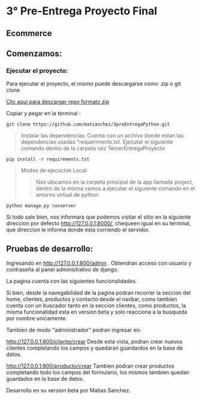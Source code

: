# 3° Pre-Entrega Proyecto Final

## Ecommerce

## Comenzamos:

### Ejecutar el proyecto:

Para ejecutar el proyecto, el mismo puede descargarse como .zip o git clone

[Clic aqui para descargar repo formato zip](https://github.com/matsanchez/preEntregaPython/archive/refs/heads/main.zip)

Copiar y pegar en la terminal :

```
git clone https://github.com/matsanchez/3preEntregaPython.git

```

> Instalar las dependencias:
Cuenta con un archivo donde estan las dependencias usadas "requeriments.txt.
Ejecutar el siguiente comando dentro de la carpeta raiz TercerEntregaProyecto
```
pip install -r requirements.txt
```

> Modos de ejecucion Local:
>
> > Nos ubicamos en la carpeta principal de la app llamada project, dentro de la misma vamos a ejecutar el siguiente comando en el entorno virtual de python

```
python manage.py runserver
```

Si todo sale bien, nos informara que podemos visitar el sitio en la siguiente direccion por defecto http://127.0.0.1:8000/, chequeen igual en su terminal, que direccion le informa donde esta corriendo el servidor.

## Pruebas de desarrollo:



 Ingresando en http://127.0.0.1:800/admin .
 Obtendran acceso con usuario y contraseña al panel administrativo de django.

La pagina cuenta con las siguientes funcionalidades.

Si bien, desde la navegabilidad de la pagina podran recorrer la seccion del home, clientes, productos y contacto desde el navbar, como tambien cuenta con un buscador tanto en la seccion clientes, como productos, la misma funcionalidad esta en version beta y solo reacciona a la busqueda por nombre unicamente.

Tambien de modo "administrador" podran ingresar en:

http://127.0.0.1:800/cliente/crear
Desde esta vista, podran crear nuevos clientes completando los campos y quedaran guardardos en la base de datos.

http://127.0.0.1:800/producto/crear
Tambien podran crear productos completando todo los campos del formulario, los mismos tambien quedan guardados en la base de datos.


Desarrollo en su version beta por Matias Sanchez.